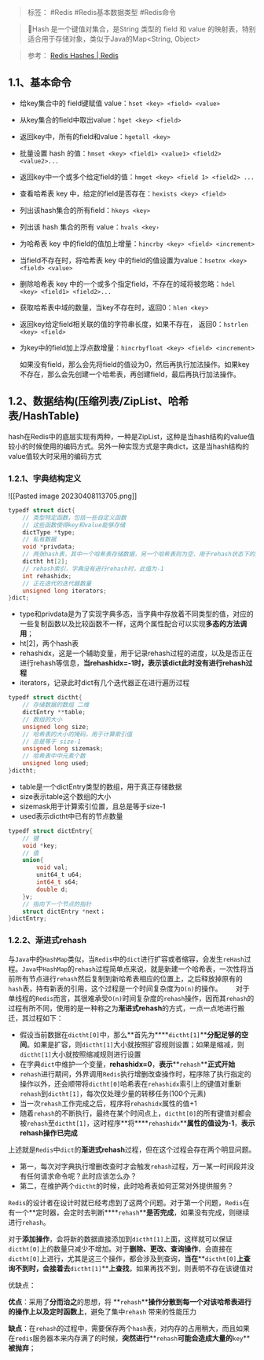> 标签： #Redis #Redis基本数据类型 #Redis命令

> 📌Hash 是一个键值对集合，是String 类型的 field 和 value 的映射表，特别适合用于存储对象，类似于Java的Map<String, Object>

> 参考： [Redis Hashes | Redis](https://redis.io/docs/data-types/hashes/)

## 1.1、基本命令

-   给key集合中的 field键赋值 value：`hset <key> <field> <value>`
    
-   从key集合的field中取出value：`hget <key> <field>`
    
-   返回key中，所有的field和value：`hgetall <key>`
    
-   批量设置 hash 的值：`hmset <key> <field1> <value1> <field2> <value2>...`
    
-   返回key中一个或多个给定field的值：`hmget <key> <field 1> <field2> ...`
    
-   查看哈希表 key 中，给定的field是否存在：`hexists <key> <field>`
    
-   列出该hash集合的所有field：`hkeys <key>`
    
-   列出该 hash 集合的所有 value：`hvals <key›`
    
-   为哈希表 key 中的field的值加上增量：`hincrby <key> <field> <increment>`
    
-   当field不存在时，将哈希表 key 中的field的值设置为value：`hsetnx <key> <field> <value>`
    
-   删除哈希表 key 中的一个或多个指定field，不存在的域将被忽略：`hdel <key> <field1> <field2>...`
    
-   获取哈希表中域的数量，当key不存在时，返回0：`hlen <key>`
    
-   返回key给定field相关联的值的字符串长度，如果不存在， 返回0：`hstrlen <key> <field>`
    
-   为key中的field加上浮点数增量：`hincrbyfloat <key> <field> <increment>`
    
    如果没有field，那么会先将field的值设为0，然后再执行加法操作。如果key不存在，那么会先创建一个哈希表，再创建field，最后再执行加法操作。
    

## 1.2、数据结构(压缩列表/ZipList、哈希表/HashTable)

hash在Redis中的底层实现有两种，一种是ZipList，这种是当hash结构的value值较小的时候使用的编码方式。另外一种实现方式是字典dict，这是当hash结构的value值较大时采用的编码方式

### 1.2.1、字典结构定义

![[Pasted image 20230408113705.png]]

```C
typedf struct dict{
    // 类型特定函数，包括一些自定义函数
    // 这些函数使得key和value能够存储
    dictType *type;
    // 私有数据
    void *privdata;
    // 两张hash表，其中一个哈希表存储数据，另一个哈希表则为空，用于rehash状态下的数据存储
    dictht ht[2];
    // rehash索引，字典没有进行rehash时，此值为-1
    int rehashidx;
    // 正在迭代的迭代器数量
    unsigned long iterators;
}dict;

```

-   type和privdata是为了实现字典多态，当字典中存放着不同类型的值，对应的一些复制函数以及比较函数不一样，这两个属性配合可以实现**多态的方法调用**；
-   ht[2]，两个hash表
-   rehashidx，这是一个辅助变量，用于记录rehash过程的进度，以及是否正在进行rehash等信息，**当rehashidx=-1时，表示该dict此时没有进行rehash过程**
-   iterators，记录此时dict有几个迭代器正在进行遍历过程

```C
typedf struct dictht{
    // 存储数据的数组 二维
    dictEntry **table;
    // 数组的大小
    unsigned long size;
    // 哈希表的大小的掩码，用于计算索引值
    // 总是等于 size-1
    unsigned long sizemask;
    // 哈希表中中元素个数                      
    unsigned long used;
}dictht;

```

-   table是一个dictEntry类型的数组，用于真正存储数据
-   size表示table这个数组的大小
-   sizemask用于计算索引位置，且总是等于size-1
-   used表示dictht中已有的节点数量

```C
typedf struct dictEntry{
    // 键
    void *key;
    // 值
    union{
        void val;
        unit64_t u64;
        int64_t s64;
        double d;
    }v;
    // 指向下一个节点的指针
    struct dictEntry *next；
}dictEntry;

```

### 1.2.2、渐进式rehash

与`Java`中的`HashMap`类似，当`Redis`中的`dict`进行扩容或者缩容，会发生`reHash`过程。`Java`中`HashMap`的`rehash`过程简单点来说，就是新建一个哈希表，一次性将当前所有节点进行`rehash`然后复制到新哈希表相应的位置上，之后释放掉原有的`hash`表，持有新表的引用，这个过程是一个时间复杂度为`O(n)`的操作。  对于单线程的`Redis`而言，其很难承受`O(n)`时间复杂度的`rehash`操作，因而其`rehash`的过程有所不同，使用的是一种称之为**渐进式rehash**的方式，一点一点地进行搬迁，其过程如下：

-   假设当前数据在`dictht[0]`中，那么**首先为****`dictht[1]`****分配足够的空间**。如果是扩容，则`dictht[1]`大小就按照扩容规则设置；如果是缩减，则`dictht[1]`大小就按照缩减规则进行设置
-   在字典`dict`中维护一个变量，**rehashidx=0**，**表示****`rehash`****正式开始**
-   `rehash`进行期间，外界调用`Redis`执行增删改查操作时，程序除了执行指定的操作以外，还会顺带将`dictht[0]`哈希表在`rehashidx`索引上的键值对重新`rehash`到`dictht[1]`，每次仅处理少量的转移任务(100个元素)
-   当一次`rehash`工作完成之后，程序将`rehashidx`属性的值+1
-   随着`rehash`的不断执行，最终在某个时间点上，`dictht[0]`的所有键值对都会被`rehash`至`dictht[1]`，这时程序**将****`rehashidx`****属性的值设为-1**，**表示rehash操作已完成**

上述就是`Redis`中`dict`的**渐进式rehash**过程，但在这个过程会存在两个明显问题。

-   第一，每次对字典执行增删改查时才会触发`rehash`过程，万一某一时间段并没有任何请求命令呢？此时应该怎么办？
-   第二，在维护两个`dictht`的时候，此时哈希表如何正常对外提供服务？

`Redis`的设计者在设计时就已经考虑到了这两个问题。对于第一个问题，`Redis`在有一个**定时器，会定时去判断****`rehash`****是否完成**，如果没有完成，则继续进行`rehash`。

对于**添加操作**，会将新的数据直接添加到`dictht[1]`上面，这样就可以保证`dictht[0]`上的数量只减少不增加。对于**删除、更改、查询操作**，会直接在`dictht[0]`上进行，尤其是这三个操作，都会涉及到查询，**当在****`dictht[0]`****上查询不到时，会接着去****`dictht[1]`****上查找**，如果再找不到，则表明不存在该键值对

优缺点：

**优点**：采用了**分而治之**的思想，将 **`rehash`****操作分散到每一个对该哈希表进行的操作上以及定时函数上**，避免了集中`rehash` 带来的性能压力

**缺点**：在`rehash`的过程中，需要保存两个`hash`表，对内存的占用稍大，而且如果在`redis`服务器本来内存满了的时候，**突然进行****`rehash`****可能会造成大量的****`key`****被抛弃**；